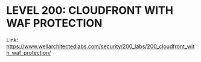 # LEVEL 200: CLOUDFRONT WITH WAF PROTECTION

Link: https://www.wellarchitectedlabs.com/security/200_labs/200_cloudfront_with_waf_protection/